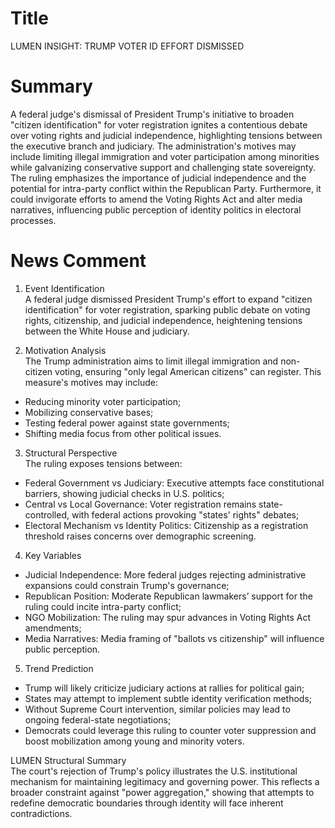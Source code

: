 # Title
LUMEN INSIGHT: TRUMP VOTER ID EFFORT DISMISSED

# Summary
A federal judge's dismissal of President Trump's initiative to broaden "citizen identification" for voter registration ignites a contentious debate over voting rights and judicial independence, highlighting tensions between the executive branch and judiciary. The administration's motives may include limiting illegal immigration and voter participation among minorities while galvanizing conservative support and challenging state sovereignty. The ruling emphasizes the importance of judicial independence and the potential for intra-party conflict within the Republican Party. Furthermore, it could invigorate efforts to amend the Voting Rights Act and alter media narratives, influencing public perception of identity politics in electoral processes.

# News Comment
1. Event Identification  
A federal judge dismissed President Trump's effort to expand "citizen identification" for voter registration, sparking public debate on voting rights, citizenship, and judicial independence, heightening tensions between the White House and judiciary.

2. Motivation Analysis  
The Trump administration aims to limit illegal immigration and non-citizen voting, ensuring "only legal American citizens" can register. This measure's motives may include:  
- Reducing minority voter participation;  
- Mobilizing conservative bases;  
- Testing federal power against state governments;  
- Shifting media focus from other political issues.

3. Structural Perspective  
The ruling exposes tensions between:  
- Federal Government vs Judiciary: Executive attempts face constitutional barriers, showing judicial checks in U.S. politics;  
- Central vs Local Governance: Voter registration remains state-controlled, with federal actions provoking "states' rights" debates;  
- Electoral Mechanism vs Identity Politics: Citizenship as a registration threshold raises concerns over demographic screening.

4. Key Variables  
- Judicial Independence: More federal judges rejecting administrative expansions could constrain Trump's governance;  
- Republican Position: Moderate Republican lawmakers’ support for the ruling could incite intra-party conflict;  
- NGO Mobilization: The ruling may spur advances in Voting Rights Act amendments;  
- Media Narratives: Media framing of "ballots vs citizenship" will influence public perception.

5. Trend Prediction  
- Trump will likely criticize judiciary actions at rallies for political gain;  
- States may attempt to implement subtle identity verification methods;  
- Without Supreme Court intervention, similar policies may lead to ongoing federal-state negotiations;  
- Democrats could leverage this ruling to counter voter suppression and boost mobilization among young and minority voters.

LUMEN Structural Summary  
The court's rejection of Trump's policy illustrates the U.S. institutional mechanism for maintaining legitimacy and governing power. This reflects a broader constraint against "power aggregation," showing that attempts to redefine democratic boundaries through identity will face inherent contradictions.
